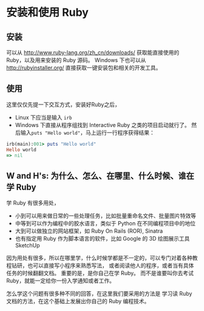 安装和使用 Ruby
======================

安装
-----
可以从 http://www.ruby-lang.org/zh_cn/downloads/ 获取能直接使用的 Ruby，以及用来安装的 Ruby 源码。
Windows 下也可以从 http://rubyinstaller.org/ 直接获取一键安装包和相关的开发工具。
  
使用
-----
这里仅仅先提一下交互方式，安装好Ruby之后，
 * Linux 下应当是输入 `irb`
 * Windows 下直接从程序组找到 Interactive Ruby 之类的项目启动就行了。
然后输入`puts "Hello world"`，马上运行一行程序获得结果：
```ruby
irb(main):001> puts "Hello world"
Hello world
=> nil
```

W and H's: 为什么、怎么、在哪里、什么时候、谁在学 Ruby
-------------------------------------------------------------------------------
学 Ruby 有很多用处，
 * 小到可以用来做日常的一些处理任务，比如批量重命名文件、批量图片特效等
 * 中等到可以作为编程中的胶水语言，类似于 Python 在不同编程项目中的地位
 * 大到可以做独立的网站框架，如 Ruby On Rails (ROR), Sinatra
 * 也有指定用 Ruby 作为脚本语言的软件，比如 Google 的 3D 绘图展示工具 SketchUp

因为用处有很多，所以在哪里学，什么时候学都是不一定的，可以专门对着各种教程钻研，也可以直接写小程序来熟悉写法，
或者阅读他人的程序，或者当有具体任务的时候翻翻文档。
重要的是，是你自己在学 Ruby。
而不是谁要叫你去考试 Ruby，就能一定给你一份入学通知或者工作。

怎么学这个问题有很多种不同的回答，在这里我们要采用的方法是
学习读 Ruby 文档的方法，在这个基础上发展出你自己的 Ruby 编程技术。